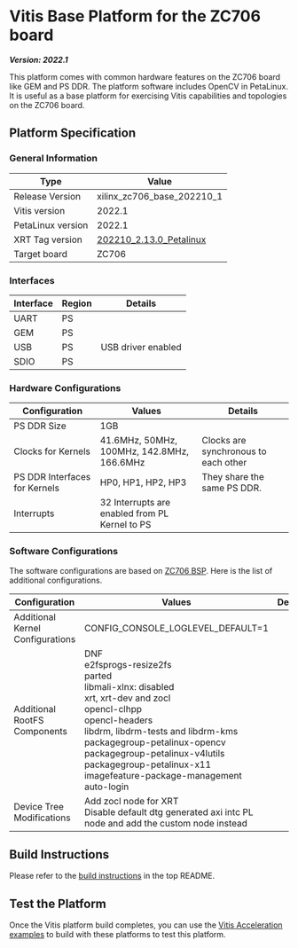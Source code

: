 # Vitis Base Platform for the ZC706 board

***Version: 2022.1***

This platform comes with common hardware features on the ZC706 board like GEM and PS DDR. The platform software includes OpenCV in PetaLinux. It is useful as a base platform for exercising Vitis capabilities and topologies on the ZC706 board.

## Platform Specification

### General Information

| Type              | Value                       |
| ----------------- | --------------------------- |
| Release Version   | xilinx_zc706_base_202210_1  |
| Vitis version     | 2022.1                      |
| PetaLinux version | 2022.1                      |
| XRT Tag version   | [202210_2.13.0_Petalinux](https://github.com/Xilinx/XRT/releases/tag/202210_2.13.0_Petalinux)              |
| Target board      | ZC706                       |

### Interfaces

| Interface | Region | Details            |
| --------- | ------ | ------------------ |
| UART      | PS     |                    |
| GEM       | PS     |                    |
| USB       | PS     | USB driver enabled |
| SDIO      | PS     |                    |

### Hardware Configurations

| Configuration                 | Values                                                | Details                             |
| ----------------------------- | ----------------------------------------------------- | ------------------------------------|
| PS DDR Size                   | 1GB                                                   |                                     |
| Clocks for Kernels            | 41.6MHz, 50MHz, 100MHz, 142.8MHz, 166.6MHz            | Clocks are synchronous to each other|
| PS DDR Interfaces for Kernels | HP0, HP1, HP2, HP3                                    | They share the same PS DDR.         |
| Interrupts                    | 32 Interrupts are enabled from PL Kernel to PS        |                                     |

### Software Configurations

The software configurations are based on [ZC706 BSP](https://www.xilinx.com/support/download/index.html/content/xilinx/en/downloadNav/embedded-design-tools.html). Here is the list of additional configurations.

| Configuration                 | Values                                                | Details                             |
| ----------------------------- | ----------------------------------------------------- | ------------------------------------|
| Additional Kernel Configurations | CONFIG_CONSOLE_LOGLEVEL_DEFAULT=1                            |         |
| Additional RootFS Components     | DNF<br />e2fsprogs-resize2fs<br />parted<br />libmali-xlnx: disabled<br />xrt, xrt-dev and zocl<br />opencl-clhpp<br />opencl-headers<br />libdrm, libdrm-tests and libdrm-kms<br />packagegroup-petalinux-opencv<br />packagegroup-petalinux-v4lutils<br />packagegroup-petalinux-x11<br />imagefeature-package-management<br />auto-login |         |
| Device Tree Modifications        | Add zocl node for XRT<br />Disable default dtg generated axi intc PL node and add the custom node instead |         |

## Build Instructions

Please refer to the [build instructions](../../README.md#build-instructions) in the top README.

## Test the Platform

Once the Vitis platform build completes, you can use the [Vitis Acceleration examples](https://github.com/Xilinx/Vitis_Accel_Examples) to build with these platforms to test this platform.
